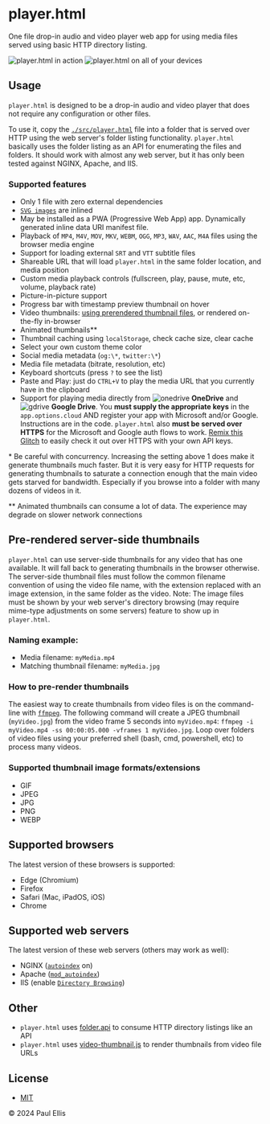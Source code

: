 # player.html
One file drop-in audio and video player web app for using media files served using basic HTTP directory listing.

![player.html in action](https://user-images.githubusercontent.com/455424/140204106-eff3504d-64f0-4038-977b-52555dd96358.png)
![player.html on all of your devices](https://user-images.githubusercontent.com/455424/140200711-7a414217-63db-41b7-8f6e-8d00d7e9eb27.png)

## Usage
`player.html` is designed to be a drop-in audio and video player that does not require any configuration or other files.

To use it, copy the [`./src/player.html`](src/player.html) file into a folder that is served over HTTP using the web server's folder listing functionality. `player.html` basically uses the folder listing as an API for enumerating the files and folders. It should work with almost any web server, but it has only been tested against NGINX, Apache, and IIS.

### Supported features

* Only 1 file with zero external dependencies
* [`SVG images`](https://github.com/microsoft/fluentui-system-icons/) are inlined
* May be installed as a PWA (Progressive Web App) app. Dynamically generated inline data URI manifest file.
* Playback of `MP4`, `M4V`, `MOV`, `MKV`, `WEBM`, `OGG`, `MP3`, `WAV`, `AAC`, `M4A` files using the browser media engine
* Support for loading external `SRT` and `VTT` subtitle files
* Shareable URL that will load `player.html` in the same folder location, and media position
* Custom media playback controls (fullscreen, play, pause, mute, etc, volume, playback rate)
* Picture-in-picture support
* Progress bar with timestamp preview thumbnail on hover
* Video thumbnails: [using prerendered thumbnail files](#thumbnails), or rendered on-the-fly in-browser
* Animated thumbnails**
* Thumbnail caching using `localStorage`, check cache size, clear cache
* Select your own custom theme color
* Social media metadata (`og:\*`, `twitter:\*`)
* Media file metadata (bitrate, resolution, etc)
* Keyboard shortcuts (press `?` to see the list)
* Paste and Play: just do `CTRL+V` to play the media URL that you currently have in the clipboard
* Support for playing media directly from ![onedrive](https://user-images.githubusercontent.com/455424/93652838-4cc6dd80-f9cb-11ea-8d8c-062705d5500e.png) **OneDrive** and ![gdrive](https://user-images.githubusercontent.com/455424/93652836-4c2e4700-f9cb-11ea-9a71-7325f745baf9.png) **Google Drive**. You **must supply the appropriate keys** in the `app.options.cloud` AND register your app with Microsoft and/or Google. Instructions are in the code. `player.html` also **must be served over HTTPS** for the Microsoft and Google auth flows to work. [Remix this Glitch](https://glitch.com/edit/#!/player-html-remix?path=src%2Fplayer.html%3A487%3A10) to easily check it out over HTTPS with your own API keys.

\* Be careful with concurrency. Increasing the setting above 1 does make it generate thumbnails much faster. But it is very easy for HTTP requests for generating thumbnails to saturate a connection enough that the main video gets starved for bandwidth. Especially if you browse into a folder with many dozens of videos in it.

\** Animated thumbnails can consume a lot of data. The experience may degrade on slower network connections

<a name="thumbnails"></a>
## Pre-rendered server-side thumbnails

`player.html` can use server-side thumbnails for any video that has one available. It will fall back to generating thumbnails in the browser otherwise. The server-side thumbnail files must follow the common filename convention of using the video file name, with the extension replaced with an image extension, in the same folder as the video. Note: The image files must be shown by your web server's directory browsing (may require mime-type adjustments on some servers) feature to show up in `player.html`.

### Naming example:

* Media filename: `myMedia.mp4`
* Matching thumbnail filename: `myMedia.jpg` 

### How to pre-render thumbnails

The easiest way to create thumbnails from video files is on the command-line with [`ffmpeg`](https://ffmpeg.org/). The following command will create a JPEG thumbnail (`myVideo.jpg`) from the video frame 5 seconds into `myVideo.mp4`: `ffmpeg -i myVideo.mp4 -ss 00:00:05.000 -vframes 1 myVideo.jpg`. Loop over folders of video files using your preferred shell (bash, cmd, powershell, etc) to process many videos.

### Supported thumbnail image formats/extensions
* GIF
* JPEG
* JPG
* PNG
* WEBP

## Supported browsers

The latest version of these browsers is supported:

* Edge (Chromium)
* Firefox
* Safari (Mac, iPadOS, iOS)
* Chrome

## Supported web servers

The latest version of these web servers (others may work as well):

* NGINX ([`autoindex`](https://nginx.org/en/docs/http/ngx_http_autoindex_module.html) on)
* Apache ([`mod_autoindex`](https://cwiki.apache.org/confluence/display/HTTPD/DirectoryListings))
* IIS (enable [`Directory Browsing`](https://docs.microsoft.com/en-us/iis/configuration/system.webserver/directorybrowse))

## Other

* `player.html` uses [folder.api](https://github.com/pseudosavant/folder.api) to consume HTTP directory listings like an API
* `player.html` uses [video-thumbnail.js](https://github.com/pseudosavant/video-thumbnail.js) to render thumbnails from video file URLs

## License

* [MIT](./LICENSE)

&copy; 2024 Paul Ellis
